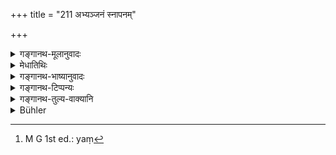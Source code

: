 +++
title = "211 अभ्यञ्जनं स्नापनम्"

+++

<details><summary>गङ्गानथ-मूलानुवादः</summary>

Annointing, assisting at bath, shampooing of limbs and dressing of the hair should not be done for the teacher’s wife.—(211)
</details>

<details><summary>मेधातिथिः</summary>

घृततैलादिना केशकायोपदेहनम् **अभ्यञ्जनम्** । **गात्राणाम् उत्सादनम्** उद्वर्तनम् । कार्यसामान्यात् पादधावनम् अपि । सर्वथा शरीरस्पर्शसाध्या या काचिद् अनुवृत्तिः सा सर्वा प्रतिषिध्यते । वक्ष्यति च[^५३१] हेतुं "स्वभाव एष नारीणाम्" (म्ध् २.२१३) इति । **केशानां च प्रसाधनं** विन्यासरचनादिकरणम्, कुङ्कुमसिन्दूरादिना सीमन्तोत्थापनम् । प्रदर्शनार्थं चैतद् उक्तम् । तेन देहप्रसाधनम् अपि चन्दनानुलेपनानि निषिध्यन्ते ॥ २.२११ ॥


[^५३१]:
     M G 1st ed.: yaṃ
</details>

<details><summary>गङ्गानथ-भाष्यानुवादः</summary>

‘*Annointing*’—rubbing of the head and body with oil, butter, and such things.

‘*Shampooing*’—rubbing—‘*of limbs* this includes the washing of feet also.

What is prohibited here is every service that involves the touching of the body; and the reason for this the author is going to explain below (in 213).

‘*Dressing of the hair*’;—arranging the, hair into various shapes, and adorning the frontal hair with *Kuṅkuma*, *Sindūra* and other things. This has been mentioned only by way of illustration; hence the adorning of the body also with sandal-paint, etc., becomes interdicted.—(211)
</details>

<details><summary>गङ्गानथ-टिप्पन्यः</summary>

*Parāśaramādhava* (Ācāra, p. 301.) quotes this verse as laying down
exceptions to the general rule regarding the clasping of the feet and
the rendering of other services to the Teacher’s wife.

It is quoted in *Vidhānapārijāta* (p. 495);—and in *Vīramitrodaya*
(Saṃskāra, p. 402);—also on p. 493.
</details>

<details><summary>गङ्गानथ-तुल्य-वाक्यानि</summary>

*Baudhāyana* (1. 2. 38).—(See above.)

*Gautama* (2. 39).—‘There should be no eating of the leavings, bathing,
hair-dressing, feet-washing, shampooing and feet-clasping.’

*Āpastamba Dharmasūtra* (1. 7. 57).—(See above.)

*Viṣṇu* (32. 6).—‘For the teacher’s wives one should not do shampooing,
applying of collyrium, dressing of hair, or touching the feet and such
like acts.’
</details>

<details><summary>Bühler</summary>

211	Let him not perform for a wife of his teacher (the offices of) anointing her, assisting her in the bath, shampooing her limbs, or arranging her hair.
</details>

